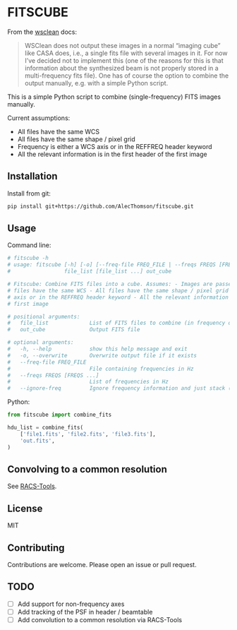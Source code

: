 # FITSCUBE

From the [wsclean](https://wsclean.readthedocs.io/) docs:
> WSClean does not output these images in a normal “imaging cube” like CASA does, i.e., a single fits file with several images in it. For now I’ve decided not to implement this (one of the reasons for this is that information about the synthesized beam is not properly stored in a multi-frequency fits file). One has of course the option to combine the output manually, e.g. with a simple Python script.

This is a simple Python script to combine (single-frequency) FITS images manually.

Current assumptions:
- All files have the same WCS
- All files have the same shape / pixel grid
- Frequency is either a WCS axis or in the REFFREQ header keyword
- All the relevant information is in the first header of the first image

## Installation

Install from git:
```bash
pip install git+https://github.com/AlecThomson/fitscube.git
```

## Usage

Command line:
```bash
# fitscube -h
# usage: fitscube [-h] [-o] [--freq-file FREQ_FILE | --freqs FREQS [FREQS ...] | --ignore-freq]
#                 file_list [file_list ...] out_cube

# Fitscube: Combine FITS files into a cube. Assumes: - Images are passed in frequency order - All
# files have the same WCS - All files have the same shape / pixel grid - Frequency is either a WCS
# axis or in the REFFREQ header keyword - All the relevant information is in the first header of the
# first image

# positional arguments:
#   file_list             List of FITS files to combine (in frequency order)
#   out_cube              Output FITS file

# optional arguments:
#   -h, --help            show this help message and exit
#   -o, --overwrite       Overwrite output file if it exists
#   --freq-file FREQ_FILE
#                         File containing frequencies in Hz
#   --freqs FREQS [FREQS ...]
#                         List of frequencies in Hz
#   --ignore-freq         Ignore frequency information and just stack (probably not what you want)
```

Python:
```python
from fitscube import combine_fits

hdu_list = combine_fits(
    ['file1.fits', 'file2.fits', 'file3.fits'],
    'out.fits',
)
```

## Convolving to a common resolution
See [RACS-Tools](https://github.com/AlecThomson/RACS-tools).

## License
MIT

## Contributing
Contributions are welcome. Please open an issue or pull request.

## TODO
- [ ] Add support for non-frequency axes
- [ ] Add tracking of the PSF in header / beamtable
- [ ] Add convolution to a common resolution via RACS-Tools